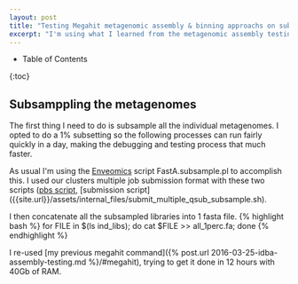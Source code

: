 ```yaml
---
layout: post
title: "Testing Megahit metagenomic assembly & binning approachs on subsampled metagenomes"
excerpt: "I'm using what I learned from the metagenomic assembly testing to do a more involved run on a subset of the data while I wait for resources on the cluster to become available to run the full dataset."
---
```


* Table of Contents

{:toc}

## Subsamppling the metagenomes
The first thing I need to do is subsample all the individual metagenomes. I opted to do a 1% subsetting so the following processes can run fairly quickly in a day, making the debugging and testing process that much faster.

As usual I'm using the [Enveomics](https://github.com/lmrodriguezr/enveomics) script FastA.subsample.pl to accomplish this.
I used our clusters multiple job submission format with these two scripts ([pbs script]({{site.url}}/assets/internal_files/multiple_qsub_subsample.pbs), [submission script] ({{site.url}}/assets/internal_files/submit_multiple_qsub_subsample.sh).

I then concatenate all the subsampled libraries into 1 fasta file.
{% highlight bash %}
for FILE in $(ls ind_libs); do cat $FILE >> all_1perc.fa; done
{% endhighlight %}

I re-used [my previous megahit command]({% post.url 2016-03-25-idba-assembly-testing.md %}/#megahit), trying to get it done in 12 hours with 40Gb of RAM. 
